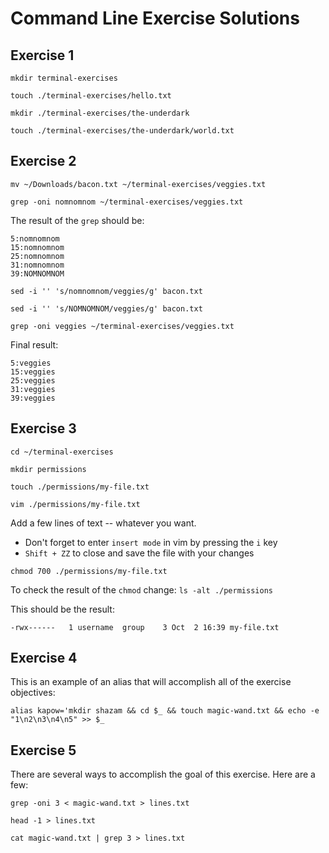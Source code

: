 # Command Line Exercise Solutions

## Exercise 1

`mkdir terminal-exercises`

`touch ./terminal-exercises/hello.txt`

`mkdir ./terminal-exercises/the-underdark`

`touch ./terminal-exercises/the-underdark/world.txt`

## Exercise 2

`mv ~/Downloads/bacon.txt ~/terminal-exercises/veggies.txt`

`grep -oni nomnomnom ~/terminal-exercises/veggies.txt`

The result of the `grep` should be:

```
5:nomnomnom
15:nomnomnom
25:nomnomnom
31:nomnomnom
39:NOMNOMNOM
```

`sed -i '' 's/nomnomnom/veggies/g' bacon.txt`

`sed -i '' 's/NOMNOMNOM/veggies/g' bacon.txt`

`grep -oni veggies ~/terminal-exercises/veggies.txt`

Final result:

```
5:veggies
15:veggies
25:veggies
31:veggies
39:veggies
```

## Exercise 3

`cd ~/terminal-exercises`

`mkdir permissions`

`touch ./permissions/my-file.txt`

`vim ./permissions/my-file.txt`

Add a few lines of text -- whatever you want.
  - Don't forget to enter `insert mode` in vim by pressing the `i` key
  - `Shift + ZZ` to close and save the file with your changes

`chmod 700 ./permissions/my-file.txt`

To check the result of the `chmod` change: `ls -alt ./permissions`

This should be the result:

`-rwx------   1 username  group    3 Oct  2 16:39 my-file.txt`

## Exercise 4

This is an example of an alias that will accomplish all of the exercise objectives:

`alias kapow='mkdir shazam && cd $_ && touch magic-wand.txt && echo -e "1\n2\n3\n4\n5" >> $_`

## Exercise 5

There are several ways to accomplish the goal of this exercise. Here are a few:

`grep -oni 3 < magic-wand.txt > lines.txt`

`head -1 > lines.txt`

`cat magic-wand.txt | grep 3 > lines.txt`
